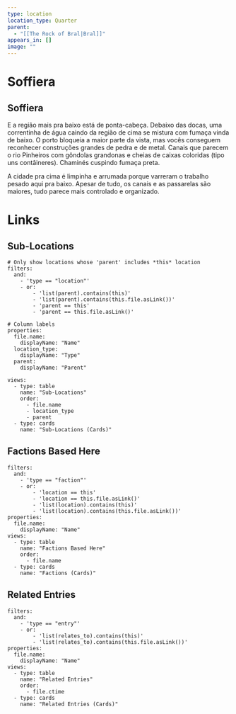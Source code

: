 ```yaml
---
type: location
location_type: Quarter
parent:
  - "[[The Rock of Bral|Bral]]"
appears_in: []
image: ""
---
```

# Soffiera

## Soffiera
E a região mais pra baixo está de ponta-cabeça. Debaixo das docas, uma correntinha de água caindo da região de cima se mistura com fumaça vinda de baixo. O porto bloqueia a maior parte da vista, mas vocês conseguem reconhecer construções grandes de pedra e de metal. Canais que parecem o rio Pinheiros com gôndolas grandonas e cheias de caixas coloridas (tipo uns contâineres). Chaminés cuspindo fumaça preta. 

A cidade pra cima é limpinha e arrumada porque varreram o trabalho pesado aqui pra baixo. Apesar de tudo, os canais e as passarelas são maiores, tudo parece mais controlado e organizado.

<!-- DYNAMIC:related-entries -->

# Links

## Sub-Locations
```base
# Only show locations whose 'parent' includes *this* location
filters:
  and:
    - 'type == "location"'
    - or:
        - 'list(parent).contains(this)'
        - 'list(parent).contains(this.file.asLink())'
        - 'parent == this'
        - 'parent == this.file.asLink()'

# Column labels
properties:
  file.name:
    displayName: "Name"
  location_type:
    displayName: "Type"
  parent:
    displayName: "Parent"

views:
  - type: table
    name: "Sub-Locations"
    order:
      - file.name
      - location_type
      - parent
  - type: cards
    name: "Sub-Locations (Cards)"
```

## Factions Based Here
```base
filters:
  and:
    - 'type == "faction"'
    - or:
        - 'location == this'
        - 'location == this.file.asLink()'
        - 'list(location).contains(this)'
        - 'list(location).contains(this.file.asLink())'
properties:
  file.name:
    displayName: "Name"
views:
  - type: table
    name: "Factions Based Here"
    order:
      - file.name
  - type: cards
    name: "Factions (Cards)"
```

## Related Entries
```base
filters:
  and:
    - 'type == "entry"'
    - or:
        - 'list(relates_to).contains(this)'
        - 'list(relates_to).contains(this.file.asLink())'
properties:
  file.name:
    displayName: "Name"
views:
  - type: table
    name: "Related Entries"
    order:
      - file.ctime
  - type: cards
    name: "Related Entries (Cards)"
```

<!-- /DYNAMIC -->
